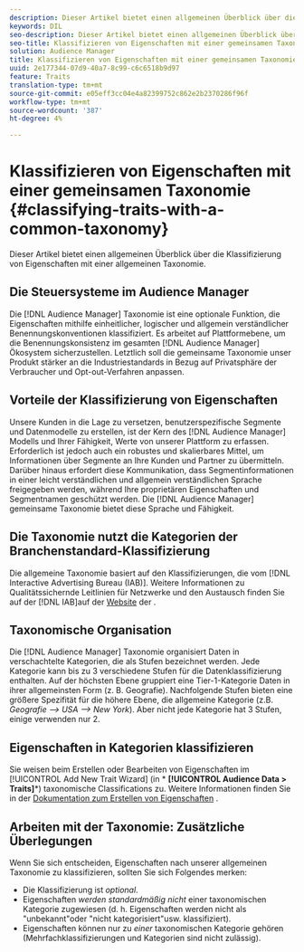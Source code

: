 ```yaml
---
description: Dieser Artikel bietet einen allgemeinen Überblick über die Klassifizierung von Eigenschaften mit einer allgemeinen Taxonomie.
keywords: DIL
seo-description: Dieser Artikel bietet einen allgemeinen Überblick über die Klassifizierung von Eigenschaften mit einer allgemeinen Taxonomie.
seo-title: Klassifizieren von Eigenschaften mit einer gemeinsamen Taxonomie
solution: Audience Manager
title: Klassifizieren von Eigenschaften mit einer gemeinsamen Taxonomie
uuid: 2e177344-07d9-40a7-8c99-c6c6518b9d97
feature: Traits
translation-type: tm+mt
source-git-commit: e05eff3cc04e4a82399752c862e2b2370286f96f
workflow-type: tm+mt
source-wordcount: '387'
ht-degree: 4%

---
```



# Klassifizieren von Eigenschaften mit einer gemeinsamen Taxonomie {#classifying-traits-with-a-common-taxonomy}

Dieser Artikel bietet einen allgemeinen Überblick über die Klassifizierung von Eigenschaften mit einer allgemeinen Taxonomie.

## Die Steuersysteme im Audience Manager

<!-- c_common_taxonomy_about.xml -->

Die [!DNL Audience Manager] Taxonomie ist eine optionale Funktion, die Eigenschaften mithilfe einheitlicher, logischer und allgemein verständlicher Benennungskonventionen klassifiziert. Es arbeitet auf Plattformebene, um die Benennungskonsistenz im gesamten [!DNL Audience Manager] Ökosystem sicherzustellen. Letztlich soll die gemeinsame Taxonomie unser Produkt stärker an die Industriestandards in Bezug auf Privatsphäre der Verbraucher und Opt-out-Verfahren anpassen.

## Vorteile der Klassifizierung von Eigenschaften

Unsere Kunden in die Lage zu versetzen, benutzerspezifische Segmente und Datenmodelle zu erstellen, ist der Kern des [!DNL Audience Manager] Modells und Ihrer Fähigkeit, Werte von unserer Plattform zu erfassen. Erforderlich ist jedoch auch ein robustes und skalierbares Mittel, um Informationen über Segmente an Ihre Kunden und Partner zu übermitteln. Darüber hinaus erfordert diese Kommunikation, dass Segmentinformationen in einer leicht verständlichen und allgemein verständlichen Sprache freigegeben werden, während Ihre proprietären Eigenschaften und Segmentnamen geschützt werden. Die [!DNL Audience Manager] gemeinsame Taxonomie bietet diese Sprache und Fähigkeit.

## Die Taxonomie nutzt die Kategorien der Branchenstandard-Klassifizierung

Die allgemeine Taxonomie basiert auf den Klassifizierungen, die vom [!DNL Interactive Advertising Bureau (IAB)]. Weitere Informationen zu Qualitätssichernde Leitlinien für Netzwerke und den Austausch finden Sie auf der [!DNL IAB]auf der [Website](https://www.iab.net/iab_products_and_industry_services/508676/ne_guidelines) der .

## Taxonomische Organisation

Die [!DNL Audience Manager] Taxonomie organisiert Daten in verschachtelte Kategorien, die als Stufen bezeichnet werden. Jede Kategorie kann bis zu 3 verschiedene Stufen für die Datenklassifizierung enthalten. Auf der höchsten Ebene gruppiert eine Tier-1-Kategorie Daten in ihrer allgemeinsten Form (z. B. Geografie). Nachfolgende Stufen bieten eine größere Spezifität für die höhere Ebene, die allgemeine Kategorie (z.B. *Geografie —> USA —> New York*). Aber nicht jede Kategorie hat 3 Stufen, einige verwenden nur 2.

## Eigenschaften in Kategorien klassifizieren

Sie weisen beim Erstellen oder Bearbeiten von Eigenschaften im [!UICONTROL Add New Trait Wizard] (in * **[!UICONTROL Audience Data > Traits]***) taxonomische Classifications zu. Weitere Informationen finden Sie in der [Dokumentation zum Erstellen von Eigenschaften](../../features/traits/create-onboarded-rule-based-traits.md) .

## Arbeiten mit der Taxonomie: Zusätzliche Überlegungen

Wenn Sie sich entscheiden, Eigenschaften nach unserer allgemeinen Taxonomie zu klassifizieren, sollten Sie sich Folgendes merken:

* Die Klassifizierung ist *optional*.
* Eigenschaften *werden standardmäßig nicht* einer taxonomischen Kategorie zugewiesen (d. h. Eigenschaften werden nicht als &quot;unbekannt&quot;oder &quot;nicht kategorisiert&quot;usw. klassifiziert).
* Eigenschaften können nur zu *einer* taxonomischen Kategorie gehören (Mehrfachklassifizierungen und Kategorien sind nicht zulässig).